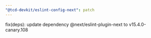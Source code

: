```yaml
---
"@tcd-devkit/eslint-config-next": patch
---
```


fix(deps): update dependency @next/eslint-plugin-next to v15.4.0-canary.108
